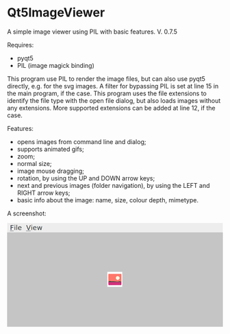 # Qt5ImageViewer
A simple image viewer using PIL with basic features. V. 0.7.5

Requires:
- pyqt5
- PIL (image magick binding)

This program use PIL to render the image files, but can also use pyqt5 directly, e.g. for the svg images. A filter for bypassing PIL is set at line 15 in the main program, if the case. This program uses the file extensions to identify the file type with the open file dialog, but also loads images without any extensions. More supported extensions can be added at line 12, if the case.

Features:
- opens images from command line and dialog;
- supports animated gifs;
- zoom;
- normal size;
- image mouse dragging;
- rotation, by using the UP and DOWN arrow keys;
- next and previous images (folder navigation), by using the LEFT and RIGHT arrow keys;
- basic info about the image: name, size, colour depth, mimetype.

A screenshot:

![My image](https://github.com/frank038/Qt5ImageViewer/blob/main/screenshot1.png)
